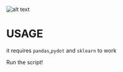 ![alt text](https://github.com/RicYaben/ttc-dt/blob/master/ttc.png "Decision tree")

# USAGE

it requires `pandas`,`pydot` and `sklearn` to work

Run the script!

